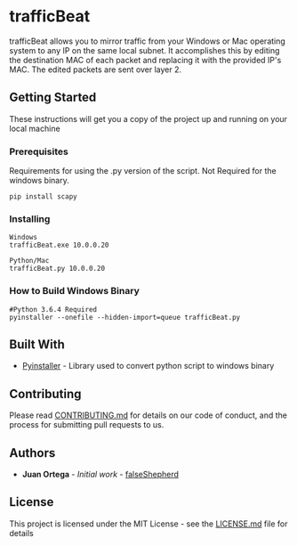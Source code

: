 # trafficBeat

trafficBeat allows you to mirror traffic from your Windows or Mac operating system to any IP on the same local subnet. It accomplishes this by editing the destination MAC of each packet and replacing it with the provided IP's MAC. The edited packets are sent over layer 2. 

## Getting Started

These instructions will get you a copy of the project up and running on your local machine

### Prerequisites

Requirements for using the .py version of the script. Not Required for the windows binary.

```
pip install scapy
```

### Installing

```
Windows
trafficBeat.exe 10.0.0.20
```

```
Python/Mac
trafficBeat.py 10.0.0.20
```

### How to Build Windows Binary 

```
#Python 3.6.4 Required
pyinstaller --onefile --hidden-import=queue trafficBeat.py
```

## Built With

* [Pyinstaller](https://www.pyinstaller.org) - Library used to convert python script to windows binary 


## Contributing

Please read [CONTRIBUTING.md](https://gist.github.com/PurpleBooth/b24679402957c63ec426) for details on our code of conduct, and the process for submitting pull requests to us.

## Authors

* **Juan Ortega** - *Initial work* - [falseShepherd](https://github.com/ucatech)

## License

This project is licensed under the MIT License - see the [LICENSE.md](LICENSE.md) file for details



